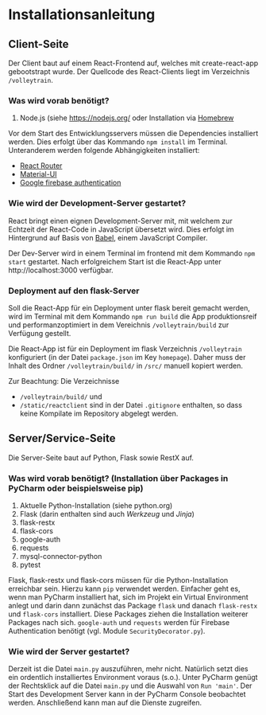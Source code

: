 # Installationsanleitung

## Client-Seite 
Der Client baut auf einem React-Frontend auf, welches mit create-react-app gebootstrapt wurde. Der Quellcode des React-Clients liegt im Verzeichnis `/volleytrain`.

### Was wird vorab benötigt?
1. Node.js (siehe https://nodejs.org/ oder Installation via [Homebrew](https://brew.sh) 

Vor dem Start des Entwicklungsservers müssen die Dependencies installiert werden. Dies erfolgt über das Kommando `npm install` im Terminal. Unteranderem werden folgende Abhängigkeiten installiert:
- [React Router](https://reacttraining.com/react-router/web/guides/quick-start)
- [Material-UI](https://material-ui.com)
- [Google firebase authentication](https://firebase.google.com/docs/web/setup)

### Wie wird der Development-Server gestartet?
React bringt einen eignen Development-Server mit, mit welchem zur Echtzeit der React-Code in JavaScript übersetzt wird. Dies erfolgt im Hintergrund auf Basis von [Babel](https://babeljs.io), einem JavaScript Compiler.

Der Dev-Server wird in einem Terminal im frontend mit dem Kommando `npm start` gestartet. Nach erfolgreichem Start ist die React-App unter http://localhost:3000 verfügbar.

### Deployment auf den flask-Server
Soll die React-App für ein Deployment unter flask bereit gemacht werden, wird im Terminal mit dem Kommando `npm run build` die App produktionsreif und performanzoptimiert in dem Vereichnis `/volleytrain/build` zur Verfügung gestellt. 

Die React-App ist für ein Deployment im flask Verzeichnis `/volleytrain` konfiguriert (in der Datei `package.json` im Key `homepage`). Daher muss der Inhalt des Ordner `/volleytrain/build/` in `/src/` manuell kopiert werden.

Zur Beachtung: Die Verzeichnisse 
- `/volleytrain/build/` und 
- `/static/reactclient`
sind in der Datei `.gitignore` enthalten, so dass keine Kompilate im Repository abgelegt werden.


## Server/Service-Seite
Die Server-Seite baut auf Python, Flask sowie RestX auf.

### Was wird vorab benötigt? (Installation über Packages in PyCharm oder beispielsweise pip)
1. Aktuelle Python-Installation (siehe python.org)
2. Flask (darin enthalten sind auch *Werkzeug* und *Jinja*)
3. flask-restx
4. flask-cors 
5. google-auth
6. requests
7. mysql-connector-python
8. pytest

Flask, flask-restx und flask-cors müssen für die Python-Installation erreichbar sein. 
Hierzu kann ```pip``` verwendet werden. Einfacher geht es, wenn man PyCharm
installiert hat, sich im Projekt ein Virtual Environment anlegt und darin dann
zunächst das Package ```flask``` und danach ```flask-restx``` und ```flask-cors``` 
installiert. Diese Packages ziehen die Installation weiterer Packages nach sich.
```google-auth``` und ```requests``` werden für Firebase Authentication benötigt (vgl.
Module ```SecurityDecorator.py```).

### Wie wird der Server gestartet?
Derzeit ist die Datei ```main.py``` auszuführen, mehr nicht. Natürlich setzt dies ein
ordentlich installiertes Environment voraus (s.o.). Unter PyCharm genügt der Rechtsklick
auf die Datei ```main.py``` und die Auswahl von ```Run 'main'```. Der Start des 
Development Server kann in der PyCharm Console beobachtet werden. Anschließend kann man
auf die Dienste zugreifen.
